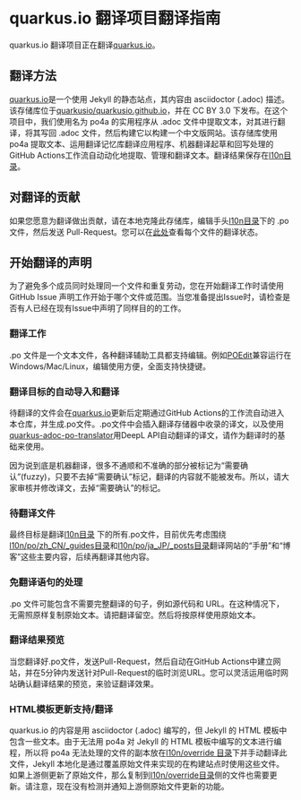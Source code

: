 # quarkus.io 翻译项目翻译指南
quarkus.io 翻译项目正在翻译[quarkus.io](https://quarkus.io)。

## 翻译方法
[quarkus.io](https://quarkus.io)是一个使用 Jekyll 的静态站点，其内容由 asciidoctor (.adoc) 描述。该存储库位于[quarkusio/quarkusio.github.io](https://github.com/quarkusio/quarkusio.github.io )，并在 CC BY 3.0 下发布。在这个项目中，我们使用名为 po4a 的实用程序从 .adoc 文件中提取文本，对其进行翻译，将其写回 .adoc 文件，然后构建它以构建一个中文版网站。该存储库使用 po4a 提取文本、运用翻译记忆库翻译应用程序、机器翻译起草和回写处理的 GitHub Actions工作流自动动化地提取、管理和翻译文本。翻译结果保存在[l10n目录](l10n)。

## 对翻译的贡献
如果您愿意为翻译做出贡献，请在本地克隆此存储库，编辑手头[l10n目录](l10n)下的 .po 文件，然后发送 Pull-Request。您可以在[此处](l10n/stats/translation.csv)查看每个文件的翻译状态。

## 开始翻译的声明
为了避免多个成员同时处理同一个文件和重复劳动，您在开始翻译工作时请使用 GitHub Issue 声明工作开始于哪个文件或范围。当您准备提出Issue时，请检查是否有人已经在现有Issue中声明了同样目的的工作。

### 翻译工作
.po 文件是一个文本文件，各种翻译辅助工具都支持编辑。例如[POEdit](https://poedit.net/)兼容运行在Windows/Mac/Linux，编辑使用方便，全面支持快捷键。

### 翻译目标的自动导入和翻译
待翻译的文件会在[quarkus.io](https://quarkus.io)更新后定期通过GitHub Actions的工作流自动进入本仓库，并生成.po文件。.po文件中会插入翻译存储器中收录的译文，以及使用[quarkus-adoc-po-translator](https://github.com/doc-l10n-kit/quarkus-adoc-po-translator)用DeepL API自动翻译的译文，请作为翻译时的基础来使用。

因为说到底是机器翻译，很多不通顺和不准确的部分被标记为“需要确认”(fuzzy)，只要不去掉“需要确认”标记，翻译的内容就不能被发布。所以，请大家审核并修改译文，去掉“需要确认”的标记。

### 待翻译文件
最终目标是翻译[l10n目录](l10n) 下的所有.po文件，目前优先考虑围绕 [l10n/po/zh_CN/_guides目录](l10n/po/zh_CN/_guides)和[l10n/po/ja_JP/_posts目录](l10n/po/ja_JP/_posts)翻译网站的“手册”和“博客”这些主要内容，后续再翻译其他内容。

### 免翻译语句的处理
.po 文件可能包含不需要完整翻译的句子，例如源代码和 URL。在这种情况下，无需照原样复制原始文本。请把翻译留空。然后将按原样使用原始文本。

### 翻译结果预览
当您翻译好.po文件，发送Pull-Request，然后自动在GitHub Actions中建立网站，并在5分钟内发送针对Pull-Request的临时浏览URL。您可以灵活运用临时网站确认翻译结果的预览，来验证翻译效果。

### HTML模板更新支持/翻译
quarkus.io 的内容是用 asciidoctor (.adoc) 编写的，但 Jekyll 的 HTML 模板中包含一些文本。由于无法用 po4a 对 Jekyll 的 HTML 模板中编写的文本进行编程，所以将 po4a 无法处理的文件的副本放在[l10n/override 目录](l10n/override)下并手动翻译此文件，Jekyll 本地化是通过覆盖原始文件来实现的在构建站点时使用这些文件。如果上游侧更新了原始文件，那么复制到[l10n/override目录](l10n/override)侧的文件也需要更新。请注意，现在没有检测并通知上游侧原始文件更新的功能。

